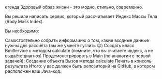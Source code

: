 егенда
Здоровый образ жизни - это модно, стильно, современно.

Вы решили написать сервис, который рассчитывает Индекс Массы Тела (Body Mass Index).

Вы необходимо:

Самостоятельно собрать информацию о том, какие входные данные нужны для рассчёта (вы же умеете гуглить 😉)
Создать класс BmiService с методом calculate (помните, что вы считаете индекс, а не выдаёте диагноз)
Продемонстрировать в Main (по аналогии с первой задачей):
Создание объекта
Вызов метода calculate
Печать в консоль результата
Итого: у вас должен быть репозиторий на GitHub, в котором расположен ваш Java-код.
